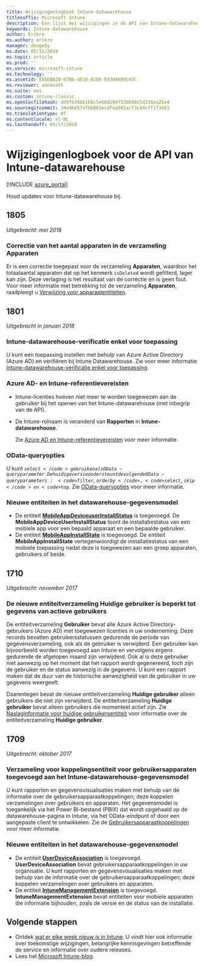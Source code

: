 ```yaml
---
title: Wijzigingenlogboek Intune-datawarehouse
titlesuffix: Microsoft Intune
description: Een lijst met wijzigingen in de API van Intune-datawarehouse.
keywords: Intune-datawarehouse
author: Erikre
ms.author: erikre
manager: dougeby
ms.date: 05/15/2018
ms.topic: article
ms.prod: ''
ms.service: microsoft-intune
ms.technology: ''
ms.assetid: E85DBB2D-67BB-4E10-82D6-E43046B9C43C
ms.reviewer: aanavath
ms.suite: ems
ms.custom: intune-classic
ms.openlocfilehash: dd9fb36bb1b8c5e66d104f530690c5d236ea25e4
ms.sourcegitcommit: 34e96e57af6b861ecdfea085acf3c44cff1f3d43
ms.translationtype: HT
ms.contentlocale: nl-NL
ms.lasthandoff: 05/17/2018
---
```

# <a name="change-log-for-the-intune-data-warehouse-api"></a>Wijzigingenlogboek voor de API van Intune-datawarehouse

[!INCLUDE [azure_portal](./includes/azure_portal.md)]

Houd updates voor Intune-datawarehouse bij.

## <a name="1805"></a>1805
_Uitgebracht: mei 2018_

### <a name="correction-to-device-count-in-devices-collection"></a>Correctie van het aantal apparaten in de verzameling **Apparaten** 

Er is een correctie toegepast voor de verzameling **Apparaten**, waardoor het totaalaantal apparaten dat op het kenmerk `isDeleted` wordt gefilterd, lager kan zijn. Deze verlaging is het resultaat van de correctie en is geen fout. Voor meer informatie met betrekking tot de verzameling **Apparaten**, raadpleegt u [Verwijzing voor apparaatentiteiten](reports-ref-devices.md). 


## <a name="1801"></a>1801
_Uitgebracht in januari 2018_

### <a name="intune-data-warehouse-application-only-authentication----1867540---"></a>Intune-datawarehouse-verificatie enkel voor toepassing <!-- 1867540 -->

U kunt een toepassing instellen met behulp van Azure Active Directory (Azure AD) en verifiëren bij Intune Datawarehouse. Zie voor meer informatie [Intune-datawarehouse-verificatie enkel voor toepassing](data-warehouse-app-only-auth.md).

### <a name="azure-ad-and-intune-credential-requirements----2077525---"></a>Azure AD- en Intune-referentievereisten <!-- 2077525 -->

- Intune-licenties hoeven niet meer te worden toegewezen aan de gebruiker bij het openen van het Intune-datawarehouse (met inbegrip van de API).
- De Intune-rolnaam is veranderd van **Rapporten** in **Intune-datawarehouse**. 

    Zie [Azure AD en Intune-referentievereisten](reports-api-url.md#azure-ad-and-intune-credential-requirements) voor meer informatie.

### <a name="odata-query-options----2077711---"></a>OData-queryopties <!-- 2077711 -->

U kunt <code>$select</code> gebruiken als OData-queryparameter. De huidige versie ondersteunt de volgende OData-queryparameters: <code>$filter</code>, <code>$orderby</code>, <code>$select</code>, <code>$skip</code> en <code>$top</code>. Zie [OData-queryopties](reports-api-url.md#odata-query-options) voor meer informatie.

### <a name="new-entities-in-the-in-data-warehouse-data-model----2077804---"></a>Nieuwe entiteiten in het datawarehouse-gegevensmodel <!-- 2077804 -->

 - De entiteit [**MobileAppDeviceuserInstallStatus**](reports-ref-application.md#mobileappdeviceuserinstallstatus) is toegevoegd. De **MobileAppDeviceUserInstallStatus** toont de installatiestatus van een mobiele app voor een bepaald apparaat en een bepaalde gebruiker.
 - De entiteit [**MobileAppInstallState**](reports-ref-application.md#mobileappinstallstate) is toegevoegd. De entiteit **MobileAppInstallState** vertegenwoordigt de installatiestatus van een mobiele toepassing nadat deze is toegewezen aan een groep apparaten, gebruikers of beide. 

## <a name="1710"></a>1710
_Uitgebracht: november 2017_

### <a name="a-new-entity-collection-named-current-user-is-limited-to-currently-active-user-data----1544273---"></a>De nieuwe entiteitverzameling Huidige gebruiker is beperkt tot gegevens van actieve gebruikers <!-- 1544273 -->

De entiteitverzameling **Gebruiker** bevat alle Azure Active Directory-gebruikers (Azure AD) met toegewezen licenties in uw onderneming. Deze records bevatten gebruikersstatussen gedurende de periode van gegevensverzameling, ook als de gebruiker is verwijderd. Een gebruiker kan bijvoorbeeld worden toegevoegd aan Intune en vervolgens ergens gedurende de afgelopen maand zijn verwijderd. Ook al is deze gebruiker niet aanwezig op het moment dat het rapport wordt gegenereerd, toch zijn de gebruiker en de status aanwezig in de gegevens. U kunt een rapport maken dat de duur van de historische aanwezigheid van de gebruiker in uw gegevens weergeeft.

Daarentegen bevat de nieuwe entiteitverzameling **Huidige gebruiker** alleen gebruikers die niet zijn verwijderd. De entiteitverzameling **Huidige gebruiker** bevat alleen gebruikers die momenteel actief zijn. Zie [Naslaginformatie voor huidige gebruikersentiteit](reports-ref-current-user.md) voor informatie over de entiteitverzameling **Huidige gebruiker**.

## <a name="1709"></a>1709
_Uitgebracht: oktober 2017_

### <a name="user-device-association-entity-collection-added-to-intune-data-warehouse-data-model----1187917---"></a>Verzameling voor koppelingsentiteit voor gebruikersapparaten toegevoegd aan het Intune-datawarehouse-gegevensmodel <!-- 1187917 -->

U kunt rapporten en gegevensvisualisaties maken met behulp van de informatie over de gebruikersapparaatkoppelingen; deze koppelen verzamelingen over gebruikers en apparaten. Het gegevensmodel is toegankelijk via het Power BI-bestand (PBIX) dat wordt opgehaald op de datawarehouse-pagina in Intune, via het OData-eindpunt of door een aangepaste client te ontwikkelen. Zie de [Gebruikersapparaatkoppelingen](reports-ref-user-device.md) voor meer informatie.

### <a name="new-entities-in-the-in-data-warehouse-data-model----1479526--------"></a>Nieuwe entiteiten in het datawarehouse-gegevensmodel <!-- 1479526 --><!-- -->

 - De entiteit [ **UserDeviceAssociation**](reports-ref-user-device.md) is toegevoegd. **UserDeviceAssociation** bevat gebruikersapparaatkoppelingen in uw organisatie. U kunt rapporten en gegevensvisualisaties maken met behulp van de informatie over de gebruikersapparaatkoppelingen; deze koppelen verzamelingen over gebruikers en apparaten.  
 - De entiteit [ **IntuneManagementExtension**](reports-ref-intunemanagementextension.md) is toegevoegd. **IntuneManagementExtension** bevat entiteiten voor mobiele apparaten die informatie bijhouden, zoals de versie en de status van de installatie.

## <a name="next-steps"></a>Volgende stappen
 - Ontdek [wat er elke week nieuw is in Intune](whats-new.md). U vindt hier ook informatie over toekomstige wijzigingen, belangrijke kennisgevingen betreffende de service en informatie over oudere releases.
 - Lees het [Microsoft Intune-blog](http://go.microsoft.com/fwlink/?LinkID=273882).
